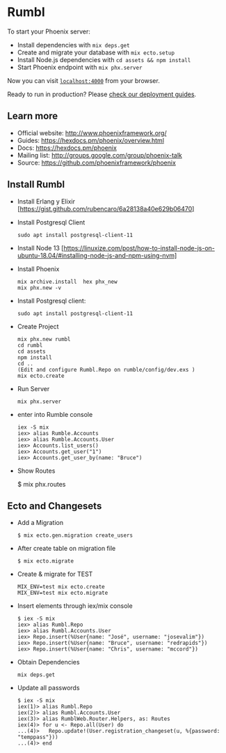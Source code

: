 # Rumbl

To start your Phoenix server:

  * Install dependencies with `mix deps.get`
  * Create and migrate your database with `mix ecto.setup`
  * Install Node.js dependencies with `cd assets && npm install`
  * Start Phoenix endpoint with `mix phx.server`

Now you can visit [`localhost:4000`](http://localhost:4000) from your browser.

Ready to run in production? Please [check our deployment guides](https://hexdocs.pm/phoenix/deployment.html).

## Learn more

  * Official website: http://www.phoenixframework.org/
  * Guides: https://hexdocs.pm/phoenix/overview.html
  * Docs: https://hexdocs.pm/phoenix
  * Mailing list: http://groups.google.com/group/phoenix-talk
  * Source: https://github.com/phoenixframework/phoenix

## Install Rumbl
* Install Erlang y Elixir [https://gist.github.com/rubencaro/6a28138a40e629b06470]
* Install Postgresql Client 

      sudo apt install postgresql-client-11
      
* Install Node 13 [https://linuxize.com/post/how-to-install-node-js-on-ubuntu-18.04/#installing-node-js-and-npm-using-nvm]

* Install Phoenix 

      mix archive.install  hex phx_new  
      mix phx.new -v
      
* Install Postgresql client: 
    
      sudo apt install postgresql-client-11
            
* Create Project

      mix phx.new rumbl
      cd rumbl
      cd assets
      npm install
      cd ..
      (Edit and configure Rumbl.Repo on rumble/config/dev.exs )
      mix ecto.create 
     
* Run Server

      mix phx.server

* enter into Rumble console 
 
      iex -S mix
      iex> alias Rumble.Accounts
      iex> alias Rumble.Accounts.User
      iex> Accounts.list_users()
      iex> Accounts.get_user("1")
      iex> Accounts.get_user_by(name: "Bruce")
      
* Show Routes

    $ mix phx.routes      
      
## Ecto and Changesets
      
* Add a Migration       

      $ mix ecto.gen.migration create_users
      
* After create table on migration file      
      
      $ mix ecto.migrate
      
* Create & migrate for TEST

      MIX_ENV=test mix ecto.create
      MIX_ENV=test mix ecto.migrate
      
* Insert elements through iex/mix console            

      $ iex -S mix 
      iex> alias Rumbl.Repo
      iex> alias Rumbl.Accounts.User
      iex> Repo.insert(%User{name: "José", username: "josevalim"}) 
      iex> Repo.insert(%User{name: "Bruce", username: "redrapids"}) 
      iex> Repo.insert(%User{name: "Chris", username: "mccord"}) 
      
* Obtain Dependencies

      mix deps.get      
      
* Update all passwords

      $ iex -S mix 
      iex(1)> alias Rumbl.Repo
      iex(2)> alias Rumbl.Accounts.User
      iex(3)> alias RumblWeb.Router.Helpers, as: Routes
      iex(4)> for u <- Repo.all(User) do                                           
      ...(4)>   Repo.update!(User.registration_changeset(u, %{password: "temppass"}))
      ...(4)> end
     
       
